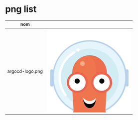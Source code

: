 # png list



| nom  |  |
|------------- | :-------------: |
| argocd-logo.png |![](https://github.com/passmanSA/public-icons/blob/master/png/argocd-logo.png)  |
